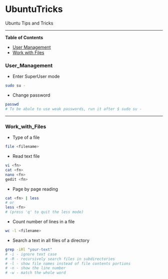 # UbuntuTricks

Ubuntu Tips and Tricks

----------------------------

**Table of Contents**
  - [User Management](#User_Management)
  - [Work with Files](#Work_with_Files)


### User_Management

* Enter SuperUser mode
```bash
sudo su -
```
* Change password
```bash
passwd
# To be abale to use weak passwords, run it after $ sudo su -
```

----------------------------

### Work_with_Files

* Type of a file
```bash
file <filename>
```

* Read text file
```bash
vi <fn>
cat <fn>
nano <fn>
gedit <fn>
```

* Page by page reading
```bash
cat <fn> | less
# or
less <fn>
# (press 'q' to quit the less mode)
```

* Count number of lines in a file
```bash
wc -l <filename>
```

* Search a text in all files of a directory
```bash
grep -iRl "your-text"
# -i - ignore text case
# -R - recursively search files in subdirectories
# -l - show file names instead of file contents portions
# -n - show the line number
# -w - match the whole word
```
